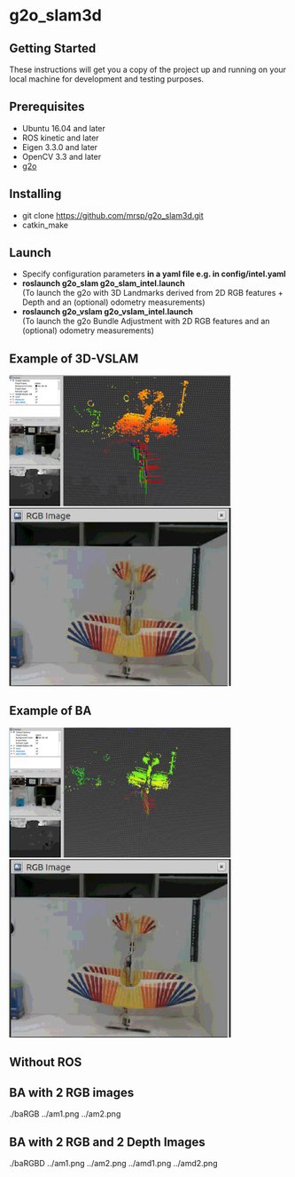 # g2o_slam3d

## Getting Started
These instructions will get you a copy of the project up and running on your local machine for development and testing purposes.

## Prerequisites
* Ubuntu 16.04 and later
* ROS kinetic and later
* Eigen 3.3.0 and later
* OpenCV 3.3 and later
* [g2o](https://github.com/RainerKuemmerle/g2o)

## Installing
* git clone https://github.com/mrsp/g2o_slam3d.git
* catkin_make

## Launch 
* Specify configuration parameters <b> in a yaml file e.g. in config/intel.yaml </b>
* <b> roslaunch g2o_slam g2o_slam_intel.launch </b>
<br> (To launch the g2o with 3D Landmarks derived from 2D RGB features + Depth and an (optional) odometry measurements)
* <b> roslaunch g2o_vslam g2o_vslam_intel.launch </b>
<br>(To launch the g2o Bundle Adjustment with 2D RGB features and an (optional) odometry  measurements)


## Example of 3D-VSLAM 
<p float="center">
  <img src="img/3D.png" width="400" />
  <img src="img/scene.png" width="400" /> 
</p>

## Example of BA
<p float="center">
  <img src="img/BA.png" width="400" />
  <img src="img/scene.png" width="400" /> 
</p>


## Without ROS

## BA with 2 RGB images
./baRGB ../am1.png ../am2.png
## BA with 2 RGB and 2 Depth Images
./baRGBD ../am1.png ../am2.png  ../amd1.png ../amd2.png
